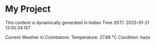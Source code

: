 # My Project

This content is dynamically generated in Indian Time (IST): 2025-01-21 13:05:34 IST


Current Weather in Coimbatore:
Temperature: 27.88 °C
Condition: haze
